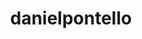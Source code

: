 ---
title: danielpontello
github: https://github.com/danielpontello
mode: light
transition: 3s
archetype:
- Anime
- Innovative
- Editor’s Choice
---